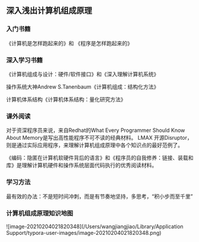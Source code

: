 ## 深入浅出计算机组成原理



### 入门书籍

《计算机是怎样跑起来的》和 《程序是怎样跑起来的》



### 深入学习书籍

《计算机组成与设计：硬件/软件接口》和《深入理解计算机系统》

操作系统大神Andrew S.Tanenbaum《计算机组成：结构化方法》

计算机体系结构《计算机体系结构：量化研究方法》



### 课外阅读

对于资深程序员来说，来自Redhat的What Every Programmer Should Know About Memory是写出高性能程序不可不读的经典材料。 LMAX 开源Disruptor，则是通过实际应用程序，来理解计算机组成原理中各个知识点的最好范例了。

《编码：隐匿在计算机软硬件背后的语言》和《程序员的自我修养：链接、装载和库》是理解计算机硬件和操作系统层面代码执行的优秀阅读材料。



### 学习方法

最有效的办法：不是短时间冲刺，而是有节奏地坚持，多思考，“积小步而至千里”



### 计算机组成原理知识地图

![image-20210204021820348](/Users/wangjiangjiao/Library/Application Support/typora-user-images/image-20210204021820348.png)